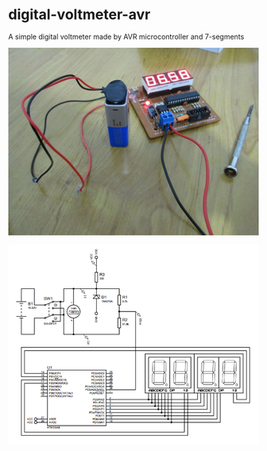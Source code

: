# digital-voltmeter-avr

A simple digital voltmeter made by AVR microcontroller and 7-segments

![Photo](img/IMG_0421.jpg)

![Schematics](schematics.png)
